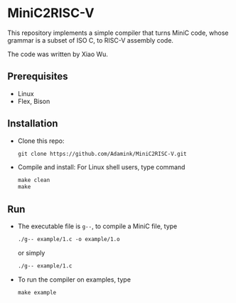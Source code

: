 # MiniC2RISC-V

This repository implements a simple compiler that turns MiniC code, whose grammar is a subset of ISO C, to RISC-V assembly code.

The code was written by Xiao Wu.

## Prerequisites

- Linux
- Flex, Bison

## Installation

- Clone this repo:

  ```txt
  git clone https://github.com/Adamink/MiniC2RISC-V.git
  ```

- Compile and install: For Linux shell users, type command

  ```txt
  make clean
  make
  ```

## Run

- The executable file is `g--`, to compile a MiniC file, type

  ```txt
  ./g-- example/1.c -o example/1.o 
  ```

  or simply

  ```txt
  ./g-- example/1.c
  ```

- To run the compiler on examples, type

  ```txt
  make example
  ```












